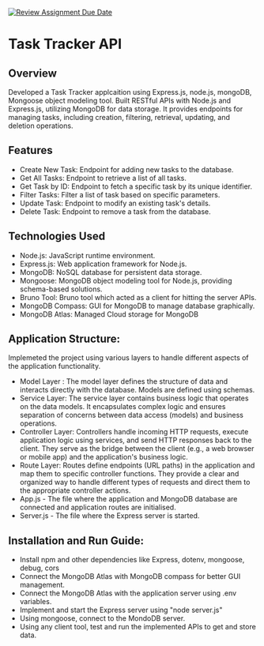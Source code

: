 [![Review Assignment Due Date](https://classroom.github.com/assets/deadline-readme-button-22041afd0340ce965d47ae6ef1cefeee28c7c493a6346c4f15d667ab976d596c.svg)](https://classroom.github.com/a/VeSS0OJr)


# Task Tracker API

## Overview

Developed a Task Tracker applcaition using Express.js, node.js, mongoDB, Mongoose object modeling tool. 
Built RESTful APIs with Node.js and Express.js, utilizing MongoDB for data storage. It provides endpoints for managing tasks, including creation, filtering, retrieval, updating, and deletion operations.

## Features

- Create New Task: Endpoint for adding new tasks to the database.
- Get All Tasks: Endpoint to retrieve a list of all tasks.
- Get Task by ID: Endpoint to fetch a specific task by its unique identifier.
- Filter Tasks: Filter a list of task based on specific parameters.
- Update Task: Endpoint to modify an existing task's details.
- Delete Task: Endpoint to remove a task from the database.

## Technologies Used

- Node.js: JavaScript runtime environment.
- Express.js: Web application framework for Node.js.
- MongoDB: NoSQL database for persistent data storage.
- Mongoose: MongoDB object modeling tool for Node.js, providing schema-based solutions.
- Bruno Tool: Bruno tool which acted as a client for hitting the server APIs.
- MongoDB Compass: GUI for MongoDB to manage database graphically.
- MongoDB Atlas: Managed Cloud storage for MongoDB 

## Application Structure:

Implemeted the project using various layers to handle different aspects of the application functionality.
-  Model Layer : The model layer defines the structure of data and interacts directly with the database. Models are defined using schemas.
- Service Layer: The service layer contains business logic that operates on the data models. It encapsulates complex logic and ensures separation of concerns between data access (models) and business operations.
- Controller Layer: Controllers handle incoming HTTP requests, execute application logic using services, and send HTTP responses back to the client. They serve as the bridge between the client (e.g., a web browser or mobile app) and the application's business logic.
- Route Layer: Routes define endpoints (URL paths) in the application and map them to specific controller functions. They provide a clear and organized way to handle different types of requests and direct them to the appropriate controller actions.
- App.js - The file where the application and MongoDB database are connected and application routes are initialised.
- Server.js - The file where the Express server is started.

## Installation and Run Guide:
- Install npm and other dependencies like Express, dotenv, mongoose, debug, cors
- Connect the MongoDB Atlas with MongoDB compass for better GUI management.
- Connect the MongoDB Atlas with the application server using .env variables.
- Implement and start the Express server using "node server.js"
- Using mongoose, connect to the MondoDB server.
- Using any client tool, test and run the implemented APIs to get and store data.

